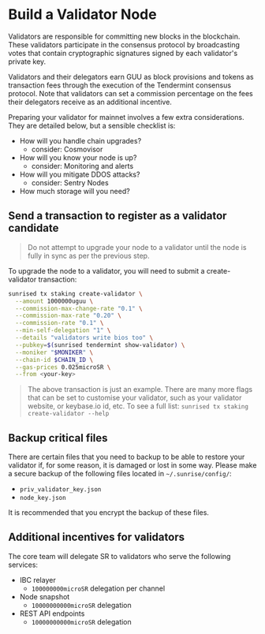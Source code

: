 # Build a Validator Node

Validators are responsible for committing new blocks in the blockchain. These validators participate in the consensus protocol by broadcasting votes that contain cryptographic signatures signed by each validator's private key.

Validators and their delegators earn GUU as block provisions and tokens as transaction fees through the execution of the Tendermint consensus protocol. Note that validators can set a commission percentage on the fees their delegators receive as an additional incentive.

Preparing your validator for mainnet involves a few extra considerations. They are detailed below, but a sensible checklist is:

* How will you handle chain upgrades?
  * consider: Cosmovisor
* How will you know your node is up?
  * consider: Monitoring and alerts
* How will you mitigate DDOS attacks?
  * consider: Sentry Nodes
* How much storage will you need?

## Send a transaction to register as a validator candidate

> Do not attempt to upgrade your node to a validator until the node is fully in sync as per the previous step.

To upgrade the node to a validator, you will need to submit a create-validator transaction:

```Bash
sunrised tx staking create-validator \
  --amount 1000000uguu \
  --commission-max-change-rate "0.1" \
  --commission-max-rate "0.20" \
  --commission-rate "0.1" \
  --min-self-delegation "1" \
  --details "validators write bios too" \
  --pubkey=$(sunrised tendermint show-validator) \
  --moniker "$MONIKER" \
  --chain-id $CHAIN_ID \
  --gas-prices 0.025microSR \
  --from <your-key>
```

> The above transaction is just an example. There are many more flags that can be set to customise your validator, such as your validator website, or keybase.io id, etc. To see a full list: `sunrised tx staking create-validator --help`

## Backup critical files

There are certain files that you need to backup to be able to restore your validator if, for some reason, it is damaged or lost in some way. Please make a secure backup of the following files located in `~/.sunrise/config/`:

* `priv_validator_key.json`
* `node_key.json`

It is recommended that you encrypt the backup of these files.

## Additional incentives for validators

The core team will delegate SR to validators who serve the following services:

* IBC relayer
  * `100000000microSR` delegation per channel
* Node snapshot
  * `10000000000microSR` delegation
* REST API endpoints
  * `10000000000microSR` delegation
